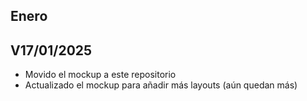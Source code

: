 ## Enero

## V17/01/2025

- Movido el mockup a este repositorio
- Actualizado el mockup para añadir más layouts (aún quedan más)